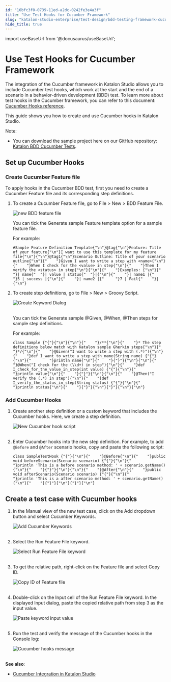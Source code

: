 ```yaml
---
id: "16bfc3f0-0739-11ed-a2dc-0242fe3e4a3f"
title: "Use Test Hooks for Cucumber Framework"
slug: "katalon-studio-enterprise/test-design/bdd-testing-framework-cucumber-integration/use-test-hooks-for-cucumber-framework"
hide_title: true
---
```

import useBaseUrl from '@docusaurus/useBaseUrl';


# <a id="id" class="anchor_top_offset"/><a id="ariaid-title1" class="anchor_top_offset"/>Use Test Hooks for Cucumber Framework

<p xmlns="http://www.w3.org/1999/xhtml" className="p">The integration of the Cucumber framework in Katalon Studio allows you to include Cucumber test hooks, which work at the start and the end of a scenario in a behavior-driven development (BDD) test. To learn more about test hooks in the Cucumber framework, you can refer to this document: <a className="xref j-external-link" href="https://cucumber.io/docs/cucumber/api/#hooks" target="_blank">Cucumber Hooks reference</a>.</p> 
<p xmlns="http://www.w3.org/1999/xhtml" className="p">This guide shows you how to create and use Cucumber hooks in Katalon Studio.</p> 
<div xmlns="http://www.w3.org/1999/xhtml" className="note note note_note"><span className="note__title">Note:</span> <ul className="ul"><li className="li"><p className="p">You can download the sample project here on our GitHub repository: <a className="xref j-external-link" href="https://github.com/katalon-studio-samples/katalon-bdd-cucumber-tests" target="_blank">Katalon BDD Cucumber Tests</a>.</p></li></ul></div>
    

## <a id="id_1" class="anchor_top_offset"/>Set up Cucumber Hooks

    
          

### <a id="id_2" class="anchor_top_offset"/>Create Cucumber Feature file

<p xmlns="http://www.w3.org/1999/xhtml" className="p">To apply hooks in the Cucumber BDD test, first you need to create a Cucumber Feature file and its corresponding step definitions.</p> 
<ol xmlns="http://www.w3.org/1999/xhtml" className="ol"><li className="li"><p className="p">To create a Cucumber Feature file, go to <span className="ph uicontrol">File</span> &gt; <span className="ph uicontrol">New</span> &gt; <span className="ph uicontrol">BDD Feature File</span>.</p><p className="p"><img className="image" width={400} src={useBaseUrl("/007ff6f0-0739-11ed-a2dc-0242fe3e4a3f.png")} alt="new BDD feature file" /></p><p className="p">You can tick the <span className="ph uicontrol">Generate sample Feature template</span> option for a sample feature file.</p><p className="p">For example:</p><pre className="pre codeblock"><code>#Sample Feature Definition Template{"\n"}@tag{"\n"}Feature: Title of your feature{"\n"}I want to use this template for my feature file{"\n"}{"\n"}@tag1{"\n"}Scenario Outline: Title of your scenario outline{"\n"}{"    "}Given I want to write a step with &lt;name&gt;{"\n"}{"    "}When I check for the &lt;value&gt; in step{"\n"}{"    "}Then I verify the &lt;status&gt; in step{"\n"}{"\n"}{"    "}Examples: {"\n"}{"    "}| name{"  "}| value | status{"  "}|{"\n"}{"    "}| name1 |{"     "}5 | success |{"\n"}{"    "}| name2 |{"     "}7 | Fail{"    "}|{"\n"}</code></pre></li><li className="li"><p className="p">To create step definitions, go to <span className="ph uicontrol">File</span> &gt; <span className="ph uicontrol">New</span> &gt; <span className="ph uicontrol">Groovy Script</span>.</p><p className="p"><img className="image" src={useBaseUrl("https://github.com/katalon-studio/docs-images/raw/master/katalon-studio/docs/cucumber-test-hooks/KS-Generate-sample-step-defintions.png")} width={500} alt="Create Keyword Dialog" /><br /><br /></p><p className="p">You can tick the <span className="ph uicontrol">Generate sample @Given, @When, @Then steps</span> for sample step definitions.</p><p className="p">For example:</p><pre className="pre codeblock"><code>class Sample {"{"}{"\n"}{"\n"}{"    "}/**{"\n"}{"    "}* The step definitions below match with Katalon sample Gherkin steps{"\n"}{"    "}*/{"\n"}{"    "}@Given("I want to write a step with (.*)"){"\n"}{"    "}def I_want_to_write_a_step_with_name(String name) {"{"}{"\n"}{"        "}println name{"\n"}{"    "}{"}"}{"\n"}{"\n"}{"    "}@When("I check for the (\\d+) in step"){"\n"}{"    "}def I_check_for_the_value_in_step(int value) {"{"}{"\n"}{"        "}println value{"\n"}{"    "}{"}"}{"\n"}{"\n"}{"    "}@Then("I verify the (.*) in step"){"\n"}{"    "}def I_verify_the_status_in_step(String status) {"{"}{"\n"}{"        "}println status{"\n"}{"    "}{"}"}{"\n"}{"}"}{"\n"}{"\n"}</code></pre></li></ol> 
      

### <a id="id_3" class="anchor_top_offset"/>Add Cucumber Hooks

      
        
<ol xmlns="http://www.w3.org/1999/xhtml" className="ol">   <li className="li">     <p className="p">Create another step definition or a custom keyword that includes       the Cucumber hooks. Here, we create a step definition.</p>     <p className="p">       <img className="image" src={useBaseUrl("https://github.com/katalon-studio/docs-images/raw/master/katalon-studio/docs/cucumber-test-hooks/KS-New-Cucumber-hooks-script.png")} alt="New Cucumber hook script" /><br /><br />     </p>   </li>   <li className="li">     <p className="p">Enter Cucumber hooks into the new step definition. For example,       to add <code className="ph codeph">@Before</code> and <code className="ph codeph">@After</code> scenario hooks,       copy and paste the following script:</p>     <pre className="pre codeblock"><code>class SampleTestHook {"{"}{"\n"}{"    "}@Before{"\n"}{"    "}public void beforeScenario(Scenario scenario) {"{"}{"\n"}{"        "}println 'This is a before scenario method: ' + scenario.getName(){"\n"}{"    "}{"}"}{"\n"}{"\n"}{"    "}@After{"\n"}{"    "}public void afterScenario(Scenario scenario) {"{"}{"\n"}{"        "}println 'This is a after scenario method: ' + scenario.getName(){"\n"}{"    "}{"}"}{"\n"}{"}"}{"\n"}</code></pre>   </li> </ol> 
      
    

## <a id="id_4" class="anchor_top_offset"/>Create a test case with Cucumber hooks

<ol xmlns="http://www.w3.org/1999/xhtml" className="ol"><li className="li"><p className="p">In the <span className="ph uicontrol">Manual</span> view of the new test case, click on the <span className="ph uicontrol">Add</span> dropdown button and select <span className="ph uicontrol">Cucumber Keywords</span>.</p><p className="p"><img className="image" src={useBaseUrl("https://github.com/katalon-studio/docs-images/raw/master/katalon-studio/docs/cucumber-test-hooks/KS-Add-Cucumber-keyword.png")} width={700} alt="Add Cucumber Keywords" /><br /><br /></p></li><li className="li"><p className="p">Select the <span className="ph uicontrol">Run Feature File</span> keyword.</p><p className="p"><img className="image" src={useBaseUrl("https://github.com/katalon-studio/docs-images/raw/master/katalon-studio/docs/cucumber-test-hooks/KS-select-run-feature-file-keyword.png")} width={700} alt="Select Run Feature File keyword" /><br /><br /></p></li><li className="li"><p className="p">To get the relative path, right-click on the Feature file and select <span className="ph uicontrol">Copy ID</span>.</p><p className="p"><img className="image" src={useBaseUrl("https://github.com/katalon-studio/docs-images/raw/master/katalon-studio/docs/cucumber-test-hooks/KS-Copy-ID-feature-file.png")} width={400} alt="Copy ID of Feature file" /><br /><br /></p></li><li className="li"><p className="p">Double-click on the <span className="ph uicontrol">Input</span> cell of the <span className="ph uicontrol">Run Feature File</span> keyword. In the displayed <span className="ph uicontrol">Input</span> dialog, paste the copied relative path from step 3 as the input value.</p><p className="p"><img className="image" src={useBaseUrl("https://github.com/katalon-studio/docs-images/raw/master/katalon-studio/docs/cucumber-test-hooks/KS-Feature-file-input-value.png")} width={700} alt="Paste keyword input value" /><br /><br /></p></li><li className="li"><p className="p">Run the test and verify the message of the Cucumber hooks in the <span className="ph uicontrol">Console</span> log:</p><p className="p"><img className="image" src={useBaseUrl("https://github.com/katalon-studio/docs-images/raw/master/katalon-studio/docs/cucumber-test-hooks/KS-Cucumber-hooks-message.png")} width={700} alt="Cucumber hooks message" /><br /><br /></p></li></ol> 
<p xmlns="http://www.w3.org/1999/xhtml" className="p"> <strong className="ph b">See also</strong>:</p> 
<ul xmlns="http://www.w3.org/1999/xhtml" className="ul"><li className="li"><a className="xref" href="/docs/katalon-studio-enterprise/test-design/bdd-testing-framework-cucumber-integration/bdd-testing-framework-cucumber-integration-in-katalon-studio">Cucumber Integration in Katalon Studio</a></li></ul> 

